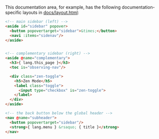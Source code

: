 
This documentation area, for example, has the following documentation-specific layouts in [docs/layout.html](//github.com/nuejs/nue/blob/master/packages/nuejs.org/docs/layout.html):

```html
<!-- main sidebar (left) -->
<aside id="sidebar" popover>
  <button popovertarget="sidebar">&times;</button>
  <navi :items="sidenav"/>
</aside>


<!-- complementary sidebar (right) -->
<aside @name="complementary">
  <h3>{ lang.this_page }</h3>
  <toc is="observing-nav"/>

  <div class="zen-toggle">
    <h5>Zen Mode</h5>
    <label class="toggle">
      <input type="checkbox" is="zen-toggle">
    </label>
  </div>
</aside>

<!-- the back button below the global header -->
<nav @name="subheader">
  <button popovertarget="sidebar"/>
  <strong>{ lang.menu } &rsaquo; { title }</strong>
</nav>
```
